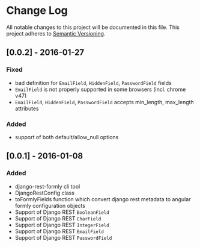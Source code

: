 # Change Log
All notable changes to this project will be documented in this file.
This project adheres to [Semantic Versioning](http://semver.org/).

## [0.0.2] - 2016-01-27
### Fixed
- bad definition for `EmailField`, `HiddenField`, `PasswordField` fields
- `EmailField` is not properly supported in some browsers (incl. chrome v47)
- `EmailField`, `HiddenField`, `PasswordField` accepts min_length, max_length attributes

### Added
- support of both default/allow_null options


## [0.0.1] - 2016-01-08
### Added
- django-rest-formly cli tool
- DjangoRestConfig class
- toFormlyFields function which convert django rest metadata to angular formly configuration objects
- Support of Django REST ``BooleanField``
- Support of Django REST ``CharField``
- Support of Django REST ``IntegerField``
- Support of Django REST ``EmailField``
- Support of Django REST ``PasswordField``




